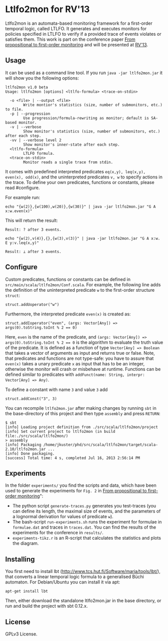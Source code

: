 Ltlfo2mon for RV'13
===================

Ltlfo2mon is an automata-based monitoring framework for a first-order temporal logic, called LTLFO. It generates and executes monitors for policies specified in LTLFO to verify if a provided trace of events violates or satisfies them. This work is part on the conference paper [From propositional to first-order monitoring](http://kuester.multics.org/publications/RV13.pdf) and will be presented at [RV'13](http://rv2013.gforge.inria.fr/).

Usage
-----

It can be used as a command line tool. If you run `java -jar ltlfo2mon.jar` it will show you the following options:

```
ltlfo2mon v1.0 beta
Usage: ltlfo2mon [options] <ltlfo-formula> <trace-on-stdin>

  -o <file> | --output <file>
        Write montior's statistics (size, number of submonitors, etc.) to file.
  -p | --progression
        Use progression/formula-rewriting as monitor; default is SA-based monitor.
  -v | --verbose
        Show monitor's statistics (size, number of submonitors, etc.) after each step.
  -vv | --verbose level 2
        Show monitor's inner-state after each step.
  <ltlfo-formula>
        LTLFO formula.
  <trace-on-stdin>
        Monitor reads a single trace from stdin.
```

It comes with predefined interpreted predicates `eq(x,y), leq(x,y), even(x), odd(x)`, and the uninterpreted predicates `v, w` to specify actions in the trace. To define your own predicates, functions or constants, please read #configure.

For example run:

```
echo "{w(2)},{w(100),w(20)},{w(30)}" | java -jar ltlfo2mon.jar "G A x:w.even(x)"
```

This will return the result:

```
Result: ? after 3 events.
```

```
echo "{w(2),v(4)},{},{w(3),v(3)}" | java -jar ltlfo2mon.jar "G A x:w. E y:v.leq(x,y)"
```

```
Result: ⊥ after 3 events.
```

Configure
---------

Custom predicates, functions or constants can be defined in `src/main/scala/ltlfo2mon/Conf.scala`. For example, the following line adds the definition of the uninterpreted predicate `w` to the first-order structure `struct`:

```
struct.addUoperator("w") 
```

Furthermore, the interpreted predicate `even(x)` is created as:

```
struct.addIoperator("even", (args: Vector[Any]) => args(0).toString.toInt % 2 == 0)
```

Here, `even` is the name of the predicate, and `(args: Vector[Any]) => args(0).toString.toInt % 2 == 0` is the algorithm to evaluate the truth value of the predicate. It is defined as a function of type `Vector[Any] => Boolean` that takes a vector of arguments as input and returns true or false. Note, that predicates and functions are not type-safe: you have to assure that `even(x)` takes a unary predicate `x` as input that has to be an integer, otherwise the monitor will crash or misbehave at runtime. Functions can be defined similar to predicates with `addFunct(name: String, interpr: Vector[Any] => Any)`.

To define a constant with name `3` and value `3` add

```
struct.addConst("3", 3)
```

You can recompile `ltlfo2mon.jar` after making changes by running `sbt` in the base-directory of this project and then type `assembly` and press `RETURN`:

```
$ sbt
[info] Loading project definition from ./src/scala/ltlfo2mon/project
[info] Set current project to ltlfo2mon (in build file:./src/scala/ltlfo2mon/)
> assembly
[info] Packaging /home/jkuster/phd/src/scala/ltlfo2mon/target/scala-2.10/ltlfo2mon.jar ...
[info] Done packaging.
[success] Total time: 4 s, completed Jul 16, 2013 2:56:14 PM
```

Experiments
----------

In the folder `experiments/` you find the scripts and data, which have been used to generate the experiments for `Fig. 2` in [From propositional to first-order monitoring](http://kuester.multics.org/publications/RV13.pdf)":

- The python script `generate-traces.py` generates you test-traces (you can define its length, the maximal size of events, and the parameters of a lognormal derivation for values of predicate `w`).
- The bash-script `run-experiments.sh` runs the experiment for formulae in `formulae.dat` and traces in `traces.dat`. You can find the results of the experiments for the conference in `results/`.
- `experiments-tikz.r` is an R-script that calculates the statistics and plots the diagram.

Installing
----------

You first need to install lbt (http://www.tcs.hut.fi/Software/maria/tools/lbt/), that converts a linear temporal logic formula to a generalised Büchi automaton. For Debian/Ubuntu you can install it via apt:

```
apt-get install lbt
```

Then, either download the standalone ltlfo2mon.jar in the base directory, or run and build the project with sbt 0.12.x. 

License
-------

GPLv3 License.
